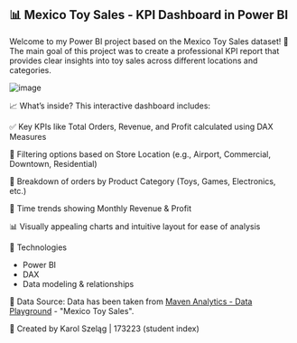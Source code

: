 ## 📊 Mexico Toy Sales - KPI Dashboard in Power BI ##

Welcome to my Power BI project based on the Mexico Toy Sales dataset! 🎉
The main goal of this project was to create a professional KPI report that provides clear insights into toy sales across different locations and categories.

![image](https://github.com/user-attachments/assets/1f885700-f913-49fe-a85c-bfd229c989a4)


📈 What’s inside?
This interactive dashboard includes:

✅ Key KPIs like Total Orders, Revenue, and Profit calculated using DAX Measures

📍 Filtering options based on Store Location (e.g., Airport, Commercial, Downtown, Residential)

🧸 Breakdown of orders by Product Category (Toys, Games, Electronics, etc.)

📅 Time trends showing Monthly Revenue & Profit

📊 Visually appealing charts and intuitive layout for ease of analysis

📌 Technologies
* Power BI
* DAX
* Data modeling & relationships

📂 Data Source:
Data has been taken from [Maven Analytics - Data Playground](https://mavenanalytics.io/data-playground) - "Mexico Toy Sales". 

🧠 Created by Karol Szeląg | 173223 (student index)

